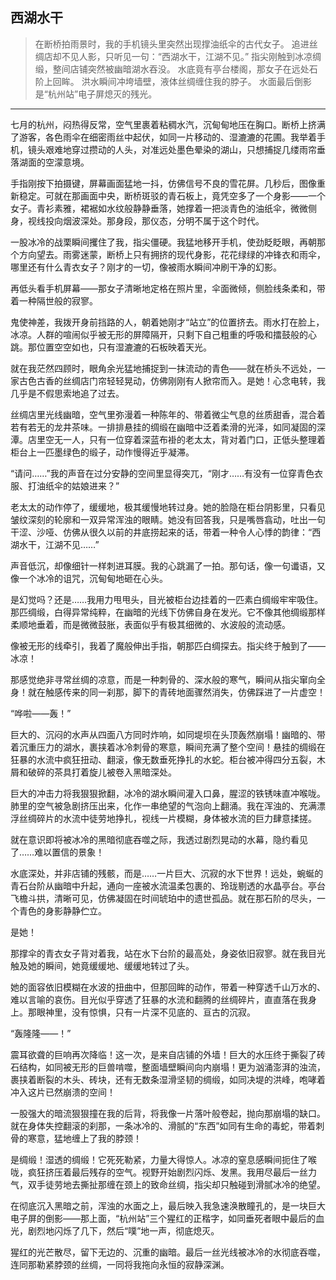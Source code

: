 ## 西湖水干

> 在断桥拍雨景时，我的手机镜头里突然出现撑油纸伞的古代女子。
> 追进丝绸店却不见人影，只听见一句：“西湖水干，江湖不见。”
> 指尖刚触到冰凉绸缎，整间店铺突然被幽暗湖水吞没。
> 水底竟有亭台楼阁，那女子在远处石阶上回眸。
> 洪水瞬间冲垮墙壁，液体丝绸缠住我的脖子。
> 水面最后倒影是“杭州站”电子屏熄灭的残光。

---

七月的杭州，闷热得反常，空气里裹着粘稠水汽，沉甸甸地压在胸口。断桥上挤满了游客，各色雨伞在细密雨丝中起伏，如同一片移动的、湿漉漉的花圃。我举着手机，镜头艰难地穿过攒动的人头，对准远处墨色晕染的湖山，只想捕捉几缕雨帘垂落湖面的空濛意境。

手指刚按下拍摄键，屏幕画面猛地一抖，仿佛信号不良的雪花屏。几秒后，图像重新稳定。可就在那画面中央，断桥斑驳的青石板上，竟凭空多了一个身影——一个女子。青衫素雅，裙裾如水纹般静静垂落，她撑着一把淡青色的油纸伞，微微侧身，视线投向烟波深处。那身段，那仪态，分明不属于这个时代。

一股冰冷的战栗瞬间攫住了我，指尖僵硬。我猛地移开手机，使劲眨眨眼，再朝那个方向望去。雨雾迷蒙，断桥上只有拥挤的现代身影，花花绿绿的冲锋衣和雨伞，哪里还有什么青衣女子？刚才的一切，像被雨水瞬间冲刷干净的幻影。

再低头看手机屏幕——那女子清晰地定格在照片里，伞面微倾，侧脸线条柔和，带着一种隔世般的寂寥。

鬼使神差，我拨开身前挡路的人，朝着她刚才“站立”的位置挤去。雨水打在脸上，冰凉。人群的喧闹似乎被无形的屏障隔开，只剩下自己粗重的呼吸和擂鼓般的心跳。那位置空空如也，只有湿漉漉的石板映着天光。

就在我茫然四顾时，眼角余光猛地捕捉到一抹流动的青色——就在桥头不远处，一家古色古香的丝绸店门帘轻轻晃动，仿佛刚刚有人掀帘而入。是她！心念电转，我几乎是不假思索地追了过去。

丝绸店里光线幽暗，空气里弥漫着一种陈年的、带着微尘气息的丝质甜香，混合着若有若无的龙井茶味。一排排悬挂的绸缎在幽暗中泛着柔滑的光泽，如同凝固的深潭。店里空无一人，只有一位穿着深蓝布褂的老太太，背对着门口，正低头整理着柜台上一匹墨绿色的缎子，动作慢得近乎凝滞。

“请问……”我的声音在过分安静的空间里显得突兀，“刚才……有没有一位穿青色衣服、打油纸伞的姑娘进来？”

老太太的动作停了，缓缓地，极其缓慢地转过身。她的脸隐在柜台阴影里，只看见皱纹深刻的轮廓和一双异常浑浊的眼睛。她没有回答我，只是嘴唇翕动，吐出一句干涩、沙哑、仿佛从很久以前的井底捞起来的话，带着一种令人心悸的韵律：“西湖水干，江湖不见……”

声音低沉，却像细针一样刺进耳膜。我的心跳漏了一拍。那句话，像一句谶语，又像一个冰冷的诅咒，沉甸甸地砸在心头。

是幻觉吗？还是……我用力甩甩头，目光被柜台边挂着的一匹素白绸缎牢牢吸住。那匹绸缎，白得异常纯粹，在幽暗的光线下仿佛自身在发光。它不像其他绸缎那样柔顺地垂着，而是微微鼓胀，表面似乎有极其细微的、水波般的流动感。

像被无形的线牵引，我着了魔般伸出手指，朝那匹白绸探去。指尖终于触到了——冰凉！

那感觉绝非寻常丝绸的凉意，而是一种刺骨的、深水般的寒气，瞬间从指尖窜向全身！就在触感传来的同一刹那，脚下的青砖地面骤然消失，仿佛踩进了一片虚空！

“哗啦——轰！”

巨大的、沉闷的水声从四面八方同时炸响，如同堤坝在头顶轰然崩塌！幽暗的、带着沉重压力的湖水，裹挟着冰冷刺骨的寒意，瞬间充满了整个空间！悬挂的绸缎在狂暴的水流中疯狂扭动、翻滚，像无数垂死挣扎的水蛇。柜台被冲得四分五裂，木屑和破碎的茶具打着旋儿被卷入黑暗深处。

巨大的冲击力将我狠狠掀翻，冰冷的湖水瞬间灌入口鼻，腥涩的铁锈味直冲喉咙。肺里的空气被急剧挤压出来，化作一串绝望的气泡向上翻涌。我在浑浊的、充满漂浮丝绸碎片的水流中徒劳地挣扎，视线一片模糊，身体被水流的巨力肆意揉搓。

就在意识即将被冰冷的黑暗彻底吞噬之际，我透过剧烈晃动的水幕，隐约看见了……难以置信的景象！

水底深处，并非店铺的残骸，而是……一片巨大、沉寂的水下世界！远处，蜿蜒的青石台阶从幽暗中升起，通向一座被水流温柔包裹的、玲珑剔透的水晶亭台。亭台飞檐斗拱，清晰可见，仿佛凝固在时间琥珀中的遗世孤品。就在那石阶的尽头，一个青色的身影静静伫立。

是她！

那撑伞的青衣女子背对着我，站在水下台阶的最高处，身姿依旧寂寥。就在我目光触及她的瞬间，她竟缓缓地、缓缓地转过了头。

她的面容依旧模糊在水波的扭曲中，但那回眸的动作，带着一种穿透千山万水的、难以言喻的哀伤。目光似乎穿透了狂暴的水流和翻腾的丝绸碎片，直直落在我身上。那眼神里，没有惊惧，只有一片深不见底的、亘古的沉寂。

“轰隆隆——！”

震耳欲聋的巨响再次降临！这一次，是来自店铺的外墙！巨大的水压终于撕裂了砖石结构，如同被无形的巨兽啃噬，整面墙壁瞬间向内崩塌！更为汹涌澎湃的浊流，裹挟着断裂的木头、砖块，还有无数条湿滑坚韧的绸缎，如同决堤的洪峰，咆哮着冲入这片已然崩溃的空间！

一股强大的暗流狠狠撞在我的后背，将我像一片落叶般卷起，抛向那崩塌的缺口。就在身体失控翻滚的刹那，一条冰冷的、滑腻的“东西”如同有生命的毒蛇，带着刺骨的寒意，猛地缠上了我的脖颈！

是绸缎！湿透的绸缎！它死死勒紧，力量大得惊人。冰凉的窒息感瞬间扼住了喉咙，疯狂挤压着最后残存的空气。视野开始剧烈闪烁、发黑。我用尽最后一丝力气，双手徒劳地去撕扯那缠在颈上的致命丝绸，指尖却只触碰到滑腻冰冷的绝望。

在彻底沉入黑暗之前，浑浊的水面之上，最后映入我急速涣散瞳孔的，是一块巨大电子屏的倒影——那上面，“杭州站”三个猩红的正楷字，如同垂死者眼中最后的血光，剧烈地闪烁了几下，然后“噗”地一声，彻底熄灭。

猩红的光芒散尽，留下无边的、沉重的幽暗。最后一丝光线被冰冷的水彻底吞噬，连同那勒紧脖颈的丝绸，一同将我拖向永恒的寂静深渊。
